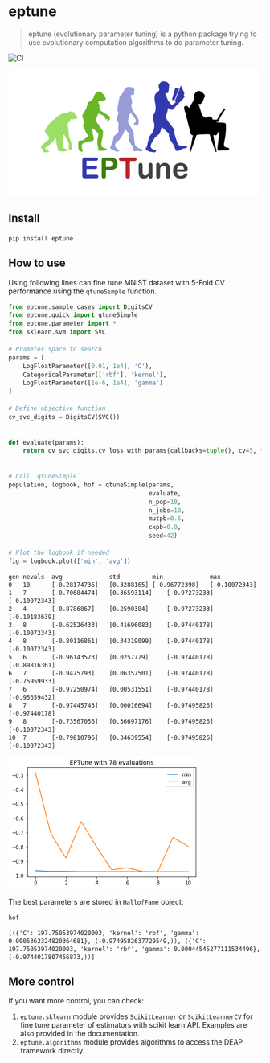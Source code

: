 # eptune
> eptune (evolutionary parameter tuning) is a python package trying to use evolutionary computation algorithms to do parameter tuning.


![CI](https://github.com/wanglongqi/eptune/workflows/CI/badge.svg)

![Logo](https://github.com/wanglongqi/eptune/raw/master/nbs/eptune.png)

## Install

`pip install eptune`

## How to use

Using following lines can fine tune MNIST dataset with 5-Fold CV performance using the `qtuneSimple` function.

```python
from eptune.sample_cases import DigitsCV
from eptune.quick import qtuneSimple
from eptune.parameter import *
from sklearn.svm import SVC

# Prameter space to search
params = [
    LogFloatParameter([0.01, 1e4], 'C'),
    CategoricalParameter(['rbf'], 'kernel'),
    LogFloatParameter([1e-6, 1e4], 'gamma')
]

# Define objective function
cv_svc_digits = DigitsCV(SVC())


def evaluate(params):
    return cv_svc_digits.cv_loss_with_params(callbacks=tuple(), cv=5, **params)


# Call `qtuneSimple`
population, logbook, hof = qtuneSimple(params,
                                       evaluate,
                                       n_pop=10,
                                       n_jobs=10,
                                       mutpb=0.6,
                                       cxpb=0.8,
                                       seed=42)

# Plot the logbook if needed
fig = logbook.plot(['min', 'avg'])
```

    gen	nevals	avg          	std        	min          	max          
    0  	10    	[-0.28174736]	[0.3288165]	[-0.96772398]	[-0.10072343]
    1  	7     	[-0.70684474]	[0.36593114]	[-0.97273233]	[-0.10072343]
    2  	4     	[-0.8786867] 	[0.2590384] 	[-0.97273233]	[-0.10183639]
    3  	8     	[-0.62526433]	[0.41696083]	[-0.97440178]	[-0.10072343]
    4  	8     	[-0.80116861]	[0.34319099]	[-0.97440178]	[-0.10072343]
    5  	6     	[-0.96143573]	[0.0257779] 	[-0.97440178]	[-0.89816361]
    6  	7     	[-0.9475793] 	[0.06357501]	[-0.97440178]	[-0.75959933]
    7  	6     	[-0.97250974]	[0.00531551]	[-0.97440178]	[-0.95659432]
    8  	7     	[-0.97445743]	[0.00016694]	[-0.97495826]	[-0.97440178]
    9  	8     	[-0.73567056]	[0.36697176]	[-0.97495826]	[-0.10072343]
    10 	7     	[-0.79810796]	[0.34639554]	[-0.97495826]	[-0.10072343]



![png](docs/images/output_6_1.png)


The best parameters are stored in `HallofFame` object:

```python
hof
```




    [({'C': 197.75053974020003, 'kernel': 'rbf', 'gamma': 0.0005362324820364681}, (-0.9749582637729549,)), ({'C': 197.75053974020003, 'kernel': 'rbf', 'gamma': 0.00044545277111534496}, (-0.9744017807456873,))]



## More control

If you want more control, you can check:
1. `eptune.sklearn` module provides `ScikitLearner` or `ScikitLearnerCV` for fine tune parameter of estimators with scikit learn API. Examples are also provided in the documentation.
2. `eptune.algorithms` module provides algorithms to access the DEAP framework directly.
